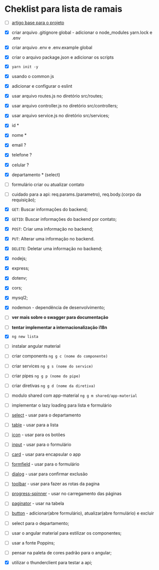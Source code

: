 # Cheklist para lista de ramais

* [ ] [artigo base para o projeto](https://pt.linkedin.com/pulse/construindo-uma-api-com-nodejs-e-express-yesmin-marie-soret-lahoud)

* [x] criar arquivo .gitignore global - adicionar o node_modules yarn.lock e .env

* [x] criar arquivo .env e .env.example global

* [x] criar o arquivo package.json e adicionar os scripts

* [x] `yarn init -y`

* [x] usando o common js

* [x] adicionar e configurar o eslint

* [x] usar arquivo routes.js no diretório src/routes;

* [x] usar arquivo controller.js no diretório src/controllers;

* [x] usar arquivo service.js no diretório src/services;

* [x] id *

* [x] nome *

* [x] email ?

* [x] telefone ?

* [x] celular ?

* [x] departamento * (select)

* [ ] formulário criar ou atualizar contato

* [ ] cuidado para a api: req.params.(parametro), req.body.(corpo da requisição);

* [x] `GET`: Buscar informações do backend;

* [x] `GETID`: Buscar informações do backend por contato;

* [x] `POST`: Criar uma informação no backend;

* [x] `PUT`: Alterar uma informação no backend.

* [x] `DELETE`: Deletar uma informação no backend;

* [x] nodejs;

* [x] express;

* [x] dotenv;

* [x] cors;

* [x] mysql2;

* [x] nodemon - dependência de desenvolvimento;

* [ ] **ver mais sobre o swagger para documentação**

* [ ] **tentar implementar a internacionalização i18n**

* [x] `ng new lista`

* [ ] instalar angular material

* [ ] criar components `ng g c (nome do componente)`

* [ ] criar services `ng g s (nome do service)`

* [ ] criar pipes `ng g p (nome do pipe)`

* [ ] criar diretivas `ng g d (nome da diretiva)`

* [ ] modulo shared com app-material `ng g m shared/app-material`

* [ ] implementar o lazy loading para lista e formulário

* [ ] [select](https://material.angular.io/components/select/overview) - usar para o departamento

* [ ] [table](https://material.angular.io/components/table/overview) - usar para a lista

* [ ] [icon](https://material.angular.io/components/icon/overview) - usar para os botões

* [ ] [input](https://material.angular.io/components/input/overview) - usar para o formulário

* [ ] [card](https://material.angular.io/components/card/overview) - usar para encapsular o app

* [ ] [formfield](https://material.angular.io/components/form-field/overview) - usar para o formulário

* [ ] [dialog](https://material.angular.io/components/dialog/overview) - usar para confirmar exclusão

* [ ] [toolbar](https://material.angular.io/components/toolbar/overview) - usar para fazer as rotas da pagina

* [ ] [progress-spinner](https://material.angular.io/components/progress-spinner/overview) - usar no carregamento das páginas

* [ ] [paginator](https://material.angular.io/components/paginator/overview) - usar na tabela

* [ ] [button](https://material.angular.io/components/button/overview) - adicionar(abre formulário), atualizar(abre formulário) e excluir

* [ ] select para o departamento;

* [ ] usar o angular material para estilizar os componentes;

* [ ] usar a fonte Poppins;

* [ ] pensar na paleta de cores padrão para o angular;

* [x] utilizar o thunderclient para testar a api;
